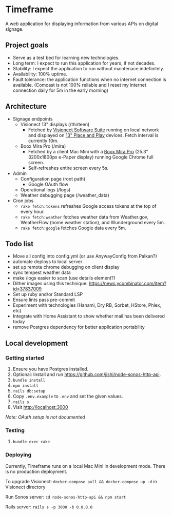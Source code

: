# Timeframe

A web application for displaying information from various APIs on digital signage.

## Project goals

- Serve as a test bed for learning new technologies.
- Long term: I expect to run this application for years, if not decades.
- Stability: I expect the application to run without maintenace indefinitely.
- Availability: 100% uptime.
- Fault tolerance: the application functions when no internet connection is available. (Comcast is not 100% reliable and I reset my internet connection daily for 5m in the early morning)

## Architecture

- Signage endpoints
    - Visionect 13" displays (/thirteen)
        - Fetched by [Visionect Software Suite](https://docs.visionect.com/VisionectSoftwareSuite/index.html) running on local network and displayed on [13" Place and Play](https://www.visionect.com/shop/place-play-13/) devices. Fetch interval is currently 10m.
    - Boox Mira Pro (/mira)
        - Fetched by a client Mac Mini with a [Boox Mira Pro](https://shop.boox.com/products/mira) (25.3" 3200x1800px e-Paper display) running Google Chrome full screen.
        - Self-refreshes entire screen every 5s.
- Admin
    - Configuration page (root path)
        - Google OAuth flow
    - Operational logs (/logs)
    - Weather debugging page (/weather_data)
- Cron jobs
    - `rake fetch:tokens` refreshes Google access tokens at the top of every hour.
    - `rake fetch:weather` fetches weather data from Weather.gov, WeatherFlow (home weather station), and Wunderground every 5m.
    - `rake fetch:google` fetches Google data every 5m.

## Todo list

- Move all config into config.yml (or use AnywayConfig from Palkan?)
- automate deploys to local server
- set up remote chrome debugging on client display
- sync tempest weather data
- make /logs easier to scan (use details element?)
- Dither images using this technique: https://news.ycombinator.com/item?id=37837009
- Set up ruby and/or Standard LSP
- Ensure lints pass pre-commit
- Experiment with technologies (Hanami, Dry RB, Sorbet, HStore, Phlex, etc)
- Integrate with Home Assistant to show whether mail has been delivered today
- remove Postgres dependency for better application portability

## Local development

### Getting started

1) Ensure you have Postgres installed.
1) Optional: Install and run https://github.com/jishi/node-sonos-http-api.
1) `bundle install`
1) `npm install`
1) `rails db:setup`
1) Copy `.env.example` to `.env` and set the given values.
1) `rails s`
1) Visit [http://localhost:3000](http://localhost:3000)

_Note: OAuth setup is not documented_

### Testing

1) `bundle exec rake`

### Deploying

Currently, Timeframe runs on a local Mac Mini in development mode. There is no production deployment.

To upgrade Visionect: `docker-compose pull && docker-compose up -d` in Visionect directory

Run Sonos server: `cd node-sonos-http-api && npm start`

Rails server: `rails s -p 3000 -b 0.0.0.0`
